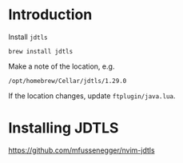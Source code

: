 # Introduction

Install `jdtls`
```
brew install jdtls
```

Make a note of the location, e.g. 
```
/opt/homebrew/Cellar/jdtls/1.29.0
```

If the location changes, update `ftplugin/java.lua`.

# Installing JDTLS

https://github.com/mfussenegger/nvim-jdtls

